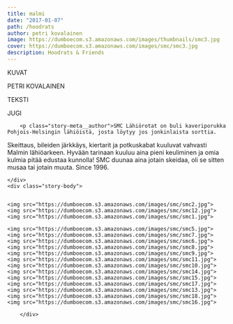 ```yaml
---
title: malmi
date: "2017-01-07"
path: /hoodrats
author: petri kovalainen
image: https://dumboecom.s3.amazonaws.com/images/thumbnails/smc3.jpg
cover: https://dumboecom.s3.amazonaws.com/images/smc/smc3.jpg
description: Hoodrats & Friends
---
```


<div class="story">
    <div class="story-meta">
        <p>KUVAT</p>
        <p class="story-meta__author">PETRI KOVALAINEN</p>
        <p>TEKSTI</p>
        <p class="story-meta__author">JUGI</p>
        
        <p class="story-meta__author">SMC Lähiörotat on buli kaveriporukka Pohjois-Helsingin lähiöistä, josta löytyy jos jonkinlaista sorttia. 
Skeittaus, bileiden järkkäys, kiertarit ja potkuskabat kuuluvat vahvasti Malmin lähiöarkeen. 
Hyvään tarinaan kuuluu aina pieni keuliminen ja omia kulmia pitää edustaa kunnolla!
SMC duunaa aina jotain skeidaa, oli se sitten musaa tai jotain muuta. Since 1996.</p>
        
    </div>
    <div class="story-body">
    

    <img src="https://dumboecom.s3.amazonaws.com/images/smc/smc2.jpg">
    <img src="https://dumboecom.s3.amazonaws.com/images/smc/smc12.jpg">
    <img src="https://dumboecom.s3.amazonaws.com/images/smc/smc1.jpg">
    
    <img src="https://dumboecom.s3.amazonaws.com/images/smc/smc5.jpg">
    <img src="https://dumboecom.s3.amazonaws.com/images/smc/smc7.jpg">
    <img src="https://dumboecom.s3.amazonaws.com/images/smc/smc6.jpg">
    <img src="https://dumboecom.s3.amazonaws.com/images/smc/smc8.jpg">
    <img src="https://dumboecom.s3.amazonaws.com/images/smc/smc9.jpg">
    <img src="https://dumboecom.s3.amazonaws.com/images/smc/smc11.jpg">
    <img src="https://dumboecom.s3.amazonaws.com/images/smc/smc10.jpg">
    <img src="https://dumboecom.s3.amazonaws.com/images/smc/smc14.jpg">
    <img src="https://dumboecom.s3.amazonaws.com/images/smc/smc15.jpg">
    <img src="https://dumboecom.s3.amazonaws.com/images/smc/smc17.jpg">
    <img src="https://dumboecom.s3.amazonaws.com/images/smc/smc13.jpg">
    <img src="https://dumboecom.s3.amazonaws.com/images/smc/smc18.jpg">
    <img src="https://dumboecom.s3.amazonaws.com/images/smc/smc16.jpg">
           
        </div>
</div>